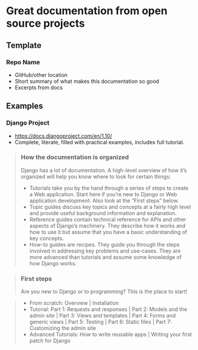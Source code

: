 # Great documentation from open source projects

## Template

### Repo Name 
* GitHub/other location
* Short summary of what makes this documentation so good
* Excerpts from docs

## Examples

### Django Project
* https://docs.djangoproject.com/en/1.10/
* Complete, literate, filled with practical examples, includes full tutorial.

> ### How the documentation is organized
> 
> Django has a lot of documentation. A high-level overview of how it’s organized will help you know where to look for certain things:
> 
> * Tutorials take you by the hand through a series of steps to create a Web application. Start here if you’re new to Django or Web application development. Also look at the “First steps” below.
> * Topic guides discuss key topics and concepts at a fairly high level and provide useful background information and explanation.
> * Reference guides contain technical reference for APIs and other aspects of Django’s machinery. They describe how it works and how to use it but assume that you have a basic understanding of key concepts.
> * How-to guides are recipes. They guide you through the steps involved in addressing key problems and use-cases. They are more advanced than tutorials and assume some knowledge of how Django works.

> ### First steps
> 
> Are you new to Django or to programming? This is the place to start!

> * From scratch: Overview | Installation
> * Tutorial: Part 1: Requests and responses | Part 2: Models and the admin site | Part 3: Views and templates | Part 4: Forms and generic views | Part 5: Testing | Part 6: Static files | Part 7: Customizing the admin site
> * Advanced Tutorials: How to write reusable apps | Writing your first patch for Django